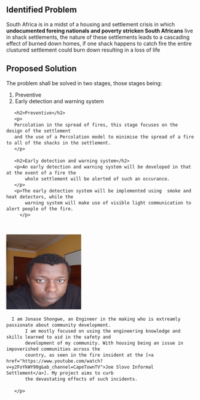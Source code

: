 <!DOCTYPE html>
<head>
<title>PJE</title>
<meta charset="UTF8"/>
<meta name="keywords" content="IoT, Settlement, Warning System"/>
<meta name="description" content="Early detection fire warning system"/>
<meta name="viewport" content="width=device-width, initial-scale=1.0"/>
<link rel="stylesheet" href="HomeStyle.css"/>
</head>

<body>
   
   <section> 
    <h1>Identified Problem</h1>
       <p>South Africa is in a midst of a housing and settlement crisis in which <b>undocumented foreing nationals and poverty stricken South Africans</b> live in shack
           settlements, the nature of these settlements leads to a cascading effect of burned down 
           homes, if one shack happens to catch fire the entire clustured settlement could burn down resulting in a loss of life
       </p>
   </section>

   
   <section>
    <h1>Proposed Solution</h1>
       <p>The problem shall be solved in two stages, those stages being:</p>
       <ol>
           <li>Preventive</li>
           <li>Early detection and warning system</li>
       </ol>
       
       <h2>Preventive</h2>
       <p>
       Percolation in the spread of fires, this stage focuses on the design of the settlement
       and the use of a Percolation model to minimise the spread of a fire to all of the shacks in the settlement.
       </p>

       <h2>Early detection and warning system</h2>
       <p>An early detection and warning system will be developed in that at the event of a fire the
           whole settlement will be alerted of such an occurance.
       </p>
       <p>The early detection system will be implemented using  smoke and heat detectors, while the
           warning system will make use of visible light communication to alert people of the fire.
         </p>
   </section>
</br>
   <aside>
       <p>
       <img src="https://github.com/JSHONGWE/PJE/blob/main/Me.jpeg?raw=true" alt="Photo of Jonase Shongwe" width="200" height="200"/>
       
      I am Jonase Shongwe, an Engineer in the making who is extreamly passionate about community development.
           I am mostly focused on using the engineering knowledge and skills learned to aid in the safety and
           development of my community. With housing being an issue in impoverished communities across the
           country, as seen in the fire insident at the [<a href="https://www.youtube.com/watch?v=y2FoYkWY90g&ab_channel=CapeTownTV">Joe Slovo Informal Settlement</a>]. My project aims to curb 
           the devastating effects of such incidents.

       </p>
      
   </aside>

</body>


</html>
